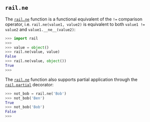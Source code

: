 ## `rail.ne`

The [`rail.ne`](#raileq) function is a functional equivalent of the `!=` comparison operator, i.e. `rail.ne(value1, value2)` is equivalent to both `value1 != value2` and `value1.__ne__(value2)`:

```python
>>> import rail
>>>
>>> value = object()
>>> rail.ne(value, value)
False
>>> rail.ne(value, object())
True
>>>
```

The [`rail.ne`](#raileq) function also supports partial application through the [`rail.partial`](./rail.partial.md#railpartial) decorator:

```python
>>> not_bob = rail.ne('Bob')
>>> not_bob('Ben')
True
>>> not_bob('Bob')
False
>>>
```
